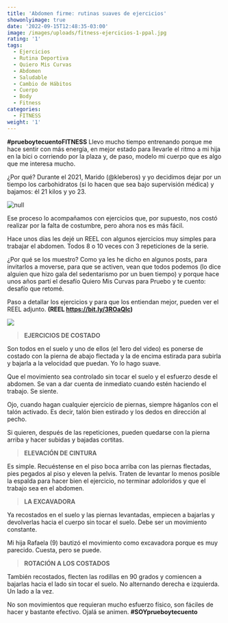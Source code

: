 ```yaml
---
title: 'Abdomen firme: rutinas suaves de ejercicios'
showonlyimage: true
date: '2022-09-15T12:48:35-03:00'
image: /images/uploads/fitness-ejercicios-1-ppal.jpg
rating: '1'
tags:
  - Ejercicios
  - Rutina Deportiva
  - Quiero Mis Curvas
  - Abdomen
  - Saludable
  - Cambio de Hábitos
  - Cuerpo
  - Body
  - Fitness
categories:
  - FITNESS
weight: '1'
---
```

**\#prueboytecuentoFITNESS** Llevo mucho tiempo entrenando porque me hace sentir con más energía, en mejor estado para llevarle el ritmo a mi hija en la bici o corriendo por la plaza y, de paso, modelo mi cuerpo que es algo que me interesa mucho.

<!--more-->

¿Por qué? Durante el 2021, Marido (@kleberos) y yo decidimos dejar por un tiempo los carbohidratos (si lo hacen que sea bajo supervisión médica) y bajamos: él 21 kilos y yo 23. 

![null](/images/uploads/fitness-ejercicios-1-ppal.jpg)

Ese proceso lo acompañamos con ejercicios que, por supuesto, nos costó realizar por la falta de costumbre, pero ahora nos es más fácil.

Hace unos días les dejé un REEL con algunos ejercicios muy simples para trabajar el abdomen. Todos 8 o 10 veces con 3 repeticiones de la serie.

¿Por qué se los muestro? Como ya les he dicho en algunos posts, para invitarlos a moverse, para que se activen, vean que todos podemos (lo dice alguien que hizo gala del sedentarismo por un buen tiempo) y porque hace unos años partí el desafío Quiero Mis Curvas para Pruebo y te cuento: desafío que retomé.

Paso a detallar los ejercicios y para que los entiendan mejor, pueden ver el REEL adjunto. **(REEL https://bit.ly/3ROaQIc)**

![](/images/uploads/fitness-ejercicios-pierna-arriba-y-abajo.jpg)

> **EJERCICIOS DE COSTADO**

Son todos en el suelo y uno de ellos (el 1ero del video) es ponerse de costado con la pierna de abajo flectada y la de encima estirada para subirla y bajarla a la velocidad que puedan. Yo lo hago suave. 

Que el movimiento sea controlado sin tocar el suelo y el esfuerzo desde el abdomen. Se van a dar cuenta de inmediato cuando estén haciendo el trabajo. Se siente.

Ojo, cuando hagan cualquier ejercicio de piernas, siempre háganlos con el talón activado. Es decir, talón bien estirado y los dedos en dirección al pecho. 

Si quieren, después de las repeticiones, pueden quedarse con la pierna arriba y hacer subidas y bajadas cortitas.

> **ELEVACIÓN DE CINTURA**

Es simple. Recuéstense en el piso boca arriba con las piernas flectadas, pies pegados al piso y eleven la pelvis. Traten de levantar lo menos posible la espalda para hacer bien el ejercicio, no terminar adoloridos y que el trabajo sea en el abdomen.

> **LA EXCAVADORA**

Ya recostados en el suelo y las piernas levantadas, empiecen a bajarlas y devolverlas hacia el cuerpo sin tocar el suelo. Debe ser un movimiento constante. 

Mi hija Rafaela (9) bautizó el movimiento como excavadora porque es muy parecido. Cuesta, pero se puede.

> **ROTACIÓN A LOS COSTADOS**

También recostados, flecten las rodillas en 90 grados y comiencen a bajarlas hacia el lado sin tocar el suelo. No alternando derecha e izquierda. Un lado a la vez.

No son movimientos que requieran mucho esfuerzo físico, son fáciles de hacer y bastante efectivo. Ojalá se animen. **\#SOYprueboytecuento**
